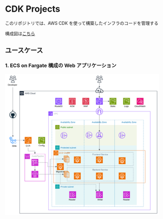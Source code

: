 # CDK Projects

このリポジトリでは、AWS CDK を使って構築したインフラのコードを管理する

構成図は[こちら](https://drive.google.com/file/d/1kTUqcHyjaa7K3S4n2hXqkF0ctkljaSqb/view?usp=sharing)

## ユースケース
### 1. ECS on Fargate 構成の Web アプリケーション
![構成図1](./usecase/ecs-fargate-webapp/architecture.png)
